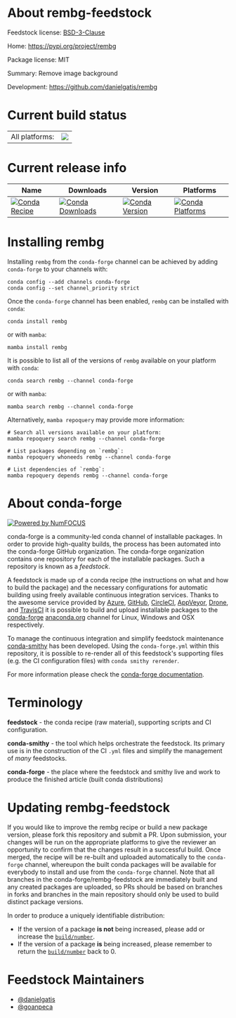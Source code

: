 About rembg-feedstock
=====================

Feedstock license: [BSD-3-Clause](https://github.com/conda-forge/rembg-feedstock/blob/main/LICENSE.txt)

Home: https://pypi.org/project/rembg

Package license: MIT

Summary: Remove image background

Development: https://github.com/danielgatis/rembg

Current build status
====================


<table><tr><td>All platforms:</td>
    <td>
      <a href="https://dev.azure.com/conda-forge/feedstock-builds/_build/latest?definitionId=20629&branchName=main">
        <img src="https://dev.azure.com/conda-forge/feedstock-builds/_apis/build/status/rembg-feedstock?branchName=main">
      </a>
    </td>
  </tr>
</table>

Current release info
====================

| Name | Downloads | Version | Platforms |
| --- | --- | --- | --- |
| [![Conda Recipe](https://img.shields.io/badge/recipe-rembg-green.svg)](https://anaconda.org/conda-forge/rembg) | [![Conda Downloads](https://img.shields.io/conda/dn/conda-forge/rembg.svg)](https://anaconda.org/conda-forge/rembg) | [![Conda Version](https://img.shields.io/conda/vn/conda-forge/rembg.svg)](https://anaconda.org/conda-forge/rembg) | [![Conda Platforms](https://img.shields.io/conda/pn/conda-forge/rembg.svg)](https://anaconda.org/conda-forge/rembg) |

Installing rembg
================

Installing `rembg` from the `conda-forge` channel can be achieved by adding `conda-forge` to your channels with:

```
conda config --add channels conda-forge
conda config --set channel_priority strict
```

Once the `conda-forge` channel has been enabled, `rembg` can be installed with `conda`:

```
conda install rembg
```

or with `mamba`:

```
mamba install rembg
```

It is possible to list all of the versions of `rembg` available on your platform with `conda`:

```
conda search rembg --channel conda-forge
```

or with `mamba`:

```
mamba search rembg --channel conda-forge
```

Alternatively, `mamba repoquery` may provide more information:

```
# Search all versions available on your platform:
mamba repoquery search rembg --channel conda-forge

# List packages depending on `rembg`:
mamba repoquery whoneeds rembg --channel conda-forge

# List dependencies of `rembg`:
mamba repoquery depends rembg --channel conda-forge
```


About conda-forge
=================

[![Powered by
NumFOCUS](https://img.shields.io/badge/powered%20by-NumFOCUS-orange.svg?style=flat&colorA=E1523D&colorB=007D8A)](https://numfocus.org)

conda-forge is a community-led conda channel of installable packages.
In order to provide high-quality builds, the process has been automated into the
conda-forge GitHub organization. The conda-forge organization contains one repository
for each of the installable packages. Such a repository is known as a *feedstock*.

A feedstock is made up of a conda recipe (the instructions on what and how to build
the package) and the necessary configurations for automatic building using freely
available continuous integration services. Thanks to the awesome service provided by
[Azure](https://azure.microsoft.com/en-us/services/devops/), [GitHub](https://github.com/),
[CircleCI](https://circleci.com/), [AppVeyor](https://www.appveyor.com/),
[Drone](https://cloud.drone.io/welcome), and [TravisCI](https://travis-ci.com/)
it is possible to build and upload installable packages to the
[conda-forge](https://anaconda.org/conda-forge) [anaconda.org](https://anaconda.org/)
channel for Linux, Windows and OSX respectively.

To manage the continuous integration and simplify feedstock maintenance
[conda-smithy](https://github.com/conda-forge/conda-smithy) has been developed.
Using the ``conda-forge.yml`` within this repository, it is possible to re-render all of
this feedstock's supporting files (e.g. the CI configuration files) with ``conda smithy rerender``.

For more information please check the [conda-forge documentation](https://conda-forge.org/docs/).

Terminology
===========

**feedstock** - the conda recipe (raw material), supporting scripts and CI configuration.

**conda-smithy** - the tool which helps orchestrate the feedstock.
                   Its primary use is in the construction of the CI ``.yml`` files
                   and simplify the management of *many* feedstocks.

**conda-forge** - the place where the feedstock and smithy live and work to
                  produce the finished article (built conda distributions)


Updating rembg-feedstock
========================

If you would like to improve the rembg recipe or build a new
package version, please fork this repository and submit a PR. Upon submission,
your changes will be run on the appropriate platforms to give the reviewer an
opportunity to confirm that the changes result in a successful build. Once
merged, the recipe will be re-built and uploaded automatically to the
`conda-forge` channel, whereupon the built conda packages will be available for
everybody to install and use from the `conda-forge` channel.
Note that all branches in the conda-forge/rembg-feedstock are
immediately built and any created packages are uploaded, so PRs should be based
on branches in forks and branches in the main repository should only be used to
build distinct package versions.

In order to produce a uniquely identifiable distribution:
 * If the version of a package **is not** being increased, please add or increase
   the [``build/number``](https://docs.conda.io/projects/conda-build/en/latest/resources/define-metadata.html#build-number-and-string).
 * If the version of a package **is** being increased, please remember to return
   the [``build/number``](https://docs.conda.io/projects/conda-build/en/latest/resources/define-metadata.html#build-number-and-string)
   back to 0.

Feedstock Maintainers
=====================

* [@danielgatis](https://github.com/danielgatis/)
* [@goanpeca](https://github.com/goanpeca/)

